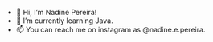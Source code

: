 - 👋 Hi, I’m Nadine Pereira!
- 🌱 I’m currently learning Java.
- 📫 You can reach me on instagram as @nadine.e.pereira.
